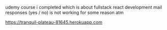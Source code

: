 udemy course i completed which is about fullstack react development
mail responses (yes / no) is not working for some reason atm

https://tranquil-plateau-81645.herokuapp.com
